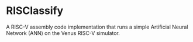 # RISClassify
A RISC-V assembly code implementation that runs a simple Artificial Neural Network (ANN) on the Venus RISC-V simulator.
